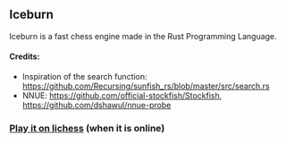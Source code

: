 ## Iceburn
Iceburn is a fast chess engine made in the Rust Programming Language.

#### Credits:
- Inspiration of the search function: https://github.com/Recursing/sunfish_rs/blob/master/src/search.rs
- NNUE: https://github.com/official-stockfish/Stockfish, https://github.com/dshawul/nnue-probe

### [Play it on lichess](https://lichess.org/@/IceBurnEngine) (when it is online)
